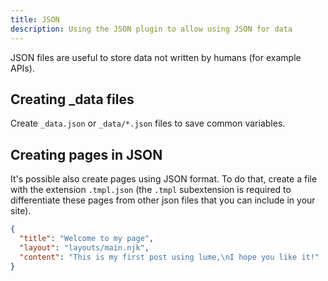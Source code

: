 ```yaml
---
title: JSON
description: Using the JSON plugin to allow using JSON for data
---
```


JSON files are useful to store data not written by humans (for example APIs).

## Creating _data files

Create `_data.json` or `_data/*.json` files to save common variables.

## Creating pages in JSON

It's possible also create pages using JSON format. To do that, create a file
with the extension `.tmpl.json` (the `.tmpl` subextension is required to
differentiate these pages from other json files that you can include in your
site).

```json
{
  "title": "Welcome to my page",
  "layout": "layouts/main.njk",
  "content": "This is my first post using lume,\nI hope you like it!"
}
```
